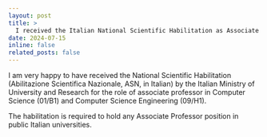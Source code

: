 ```yaml
---
layout: post
title: >
  I received the Italian National Scientific Habilitation as Associate Professor
date: 2024-07-15
inline: false
related_posts: false
---
```


I am very happy to have received the National Scientific Habilitation
(Abilitazione Scientifica Nazionale, ASN, in Italian) by the Italian Ministry of
University and Research for the role of associate professor in Computer Science
(01/B1) and Computer Science Engineering (09/H1).

The habilitation is required to hold any Associate Professor position in public
Italian universities.
